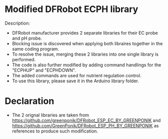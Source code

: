 # Modified DFRobot ECPH library

Description:
- DFRobot manufacturer provides 2 separate libraries for their EC probe and pH probe.
- Blocking issue is discovered when applying both libraires together in the same coding program.
- To resolve the issue, merging these 2 libraries into one single library is performed.
- The code is also further modified by adding command handlings for the "ECPHUP" and "ECPHDOWN".
- The added commands are used for nutrient regulation control.
- To use this library, please save it in the Arduino library folder.

# Declaration
- The 2 orignal libraries are taken from https://github.com/greenponik/DFRobot_ESP_EC_BY_GREENPONIK and https://github.com/GreenPonik/DFRobot_ESP_PH_BY_GREENPONIK as references to produce such modification.
